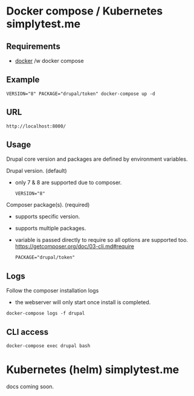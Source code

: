 # Docker compose / Kubernetes simplytest.me

## Requirements

- [docker](https://docs.docker.com/engine/installation/) /w docker compose

## Example

`VERSION="8" PACKAGE="drupal/token" docker-compose up -d`

## URL

`http://localhost:8000/`

## Usage

Drupal core version and packages are defined by environment variables.

Drupal version. (default) 
 - only 7 & 8 are supported due to composer.

    `VERSION="8"`

Composer package(s). (required)
  - supports specific version.
  - supports multiple packages.
  - variable is passed directly to require so all options are supported too.
  https://getcomposer.org/doc/03-cli.md#require

    `PACKAGE="drupal/token"`

## Logs

Follow the composer installation logs
  - the webserver will only start once install is completed. 

`docker-compose logs -f drupal`

## CLI access

`docker-compose exec drupal bash`

# Kubernetes (helm) simplytest.me

docs coming soon.
